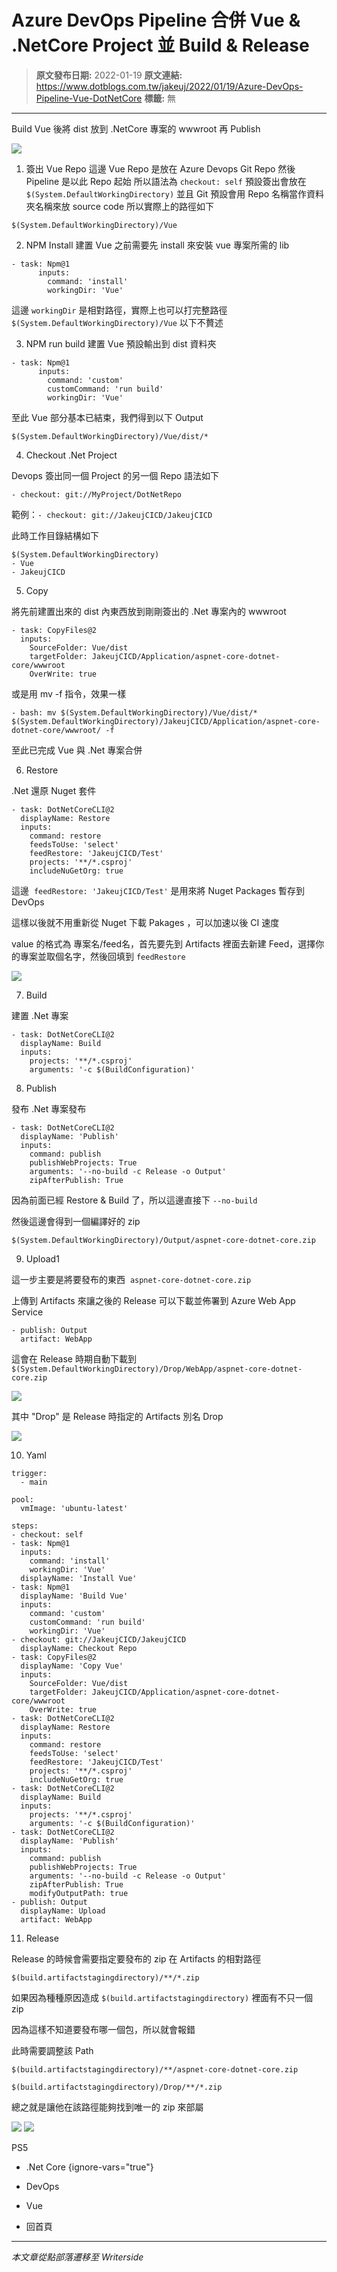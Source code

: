 # Azure DevOps Pipeline 合併 Vue &amp; .NetCore Project 並 Build &amp; Release

> **原文發布日期:** 2022-01-19
> **原文連結:** https://www.dotblogs.com.tw/jakeuj/2022/01/19/Azure-DevOps-Pipeline-Vue-DotNetCore
> **標籤:** 無

---

Build Vue 後將 dist 放到 .NetCore 專案的 wwwroot 再 Publish

![](https://dotblogsfile.blob.core.windows.net/user/jakeuj/838d7938-ba74-4218-9f78-7657335be0dd/1642666557.png)

1. 簽出 Vue Repo
這邊 Vue Repo 是放在 Azure Devops Git Repo
然後 Pipeline 是以此 Repo 起始
所以語法為 `checkout: self`
預設簽出會放在 `$(System.DefaultWorkingDirectory)`
並且 Git 預設會用 Repo 名稱當作資料夾名稱來放 source code
所以實際上的路徑如下

```
$(System.DefaultWorkingDirectory)/Vue
```

2. NPM Install
建置 Vue 之前需要先 install 來安裝 vue 專案所需的 lib

```
- task: Npm@1
      inputs:
        command: 'install'
        workingDir: 'Vue'
```

這邊 `workingDir` 是相對路徑，實際上也可以打完整路徑 `$(System.DefaultWorkingDirectory)/Vue` 以下不贅述

3. NPM run build
建置 Vue 預設輸出到 dist 資料夾

```
- task: Npm@1
      inputs:
        command: 'custom'
        customCommand: 'run build'
        workingDir: 'Vue'
```

至此 Vue 部分基本已結束，我們得到以下 Output

`$(System.DefaultWorkingDirectory)/Vue/dist/*`

4. Checkout .Net Project

Devops 簽出同一個 Project 的另一個 Repo 語法如下

`- checkout: git://MyProject/DotNetRepo`

範例：`- checkout: git://JakeujCICD/JakeujCICD`

此時工作目錄結構如下

```
$(System.DefaultWorkingDirectory)
- Vue
- JakeujCICD
```

5. Copy

將先前建置出來的 dist 內東西放到剛剛簽出的 .Net 專案內的 wwwroot

```
- task: CopyFiles@2
  inputs:
    SourceFolder: Vue/dist
    targetFolder: JakeujCICD/Application/aspnet-core-dotnet-core/wwwroot
    OverWrite: true
```

或是用 mv -f 指令，效果一樣

`- bash: mv $(System.DefaultWorkingDirectory)/Vue/dist/* $(System.DefaultWorkingDirectory)/JakeujCICD/Application/aspnet-core-dotnet-core/wwwroot/ -f`

至此已完成 Vue 與 .Net 專案合併

6. Restore

.Net 還原 Nuget 套件

```
- task: DotNetCoreCLI@2
  displayName: Restore
  inputs:
    command: restore
    feedsToUse: 'select'
    feedRestore: 'JakeujCICD/Test'
    projects: '**/*.csproj'
    includeNuGetOrg: true
```

這邊  `feedRestore: 'JakeujCICD/Test'` 是用來將 Nuget Packages 暫存到 DevOps

這樣以後就不用重新從 Nuget 下載 Pakages ，可以加速以後 CI 速度

value 的格式為 專案名/feed名，首先要先到 Artifacts 裡面去新建 Feed，選擇你的專案並取個名字，然後回填到 `feedRestore`

![](https://dotblogsfile.blob.core.windows.net/user/jakeuj/838d7938-ba74-4218-9f78-7657335be0dd/1642667453.png)

7. Build

建置 .Net 專案

```
- task: DotNetCoreCLI@2
  displayName: Build
  inputs:
    projects: '**/*.csproj'
    arguments: '-c $(BuildConfiguration)'
```

8. Publish

發布 .Net 專案發布

```
- task: DotNetCoreCLI@2
  displayName: 'Publish'
  inputs:
    command: publish
    publishWebProjects: True
    arguments: '--no-build -c Release -o Output'
    zipAfterPublish: True
```

因為前面已經 Restore & Build 了，所以這邊直接下 `--no-build`

然後這邊會得到一個編譯好的 zip

`$(System.DefaultWorkingDirectory)/Output/aspnet-core-dotnet-core.zip`

9. Upload1

這一步主要是將要發布的東西  `aspnet-core-dotnet-core.zip`

上傳到 Artifacts 來讓之後的 Release 可以下載並佈署到 Azure Web App Service

```
- publish: Output
  artifact: WebApp
```

這會在 Release 時期自動下載到 `$(System.DefaultWorkingDirectory)/Drop/WebApp/aspnet-core-dotnet-core.zip`

![](https://dotblogsfile.blob.core.windows.net/user/jakeuj/838d7938-ba74-4218-9f78-7657335be0dd/1642651584.png)

其中 "Drop" 是 Release 時指定的 Artifacts 別名 Drop

![](https://dotblogsfile.blob.core.windows.net/user/jakeuj/838d7938-ba74-4218-9f78-7657335be0dd/1642672398.png)

10. Yaml

```
trigger:
  - main

pool:
  vmImage: 'ubuntu-latest'

steps:
- checkout: self
- task: Npm@1
  inputs:
    command: 'install'
    workingDir: 'Vue'
  displayName: 'Install Vue'
- task: Npm@1
  displayName: 'Build Vue'
  inputs:
    command: 'custom'
    customCommand: 'run build'
    workingDir: 'Vue'
- checkout: git://JakeujCICD/JakeujCICD
  displayName: Checkout Repo
- task: CopyFiles@2
  displayName: 'Copy Vue'
  inputs:
    SourceFolder: Vue/dist
    targetFolder: JakeujCICD/Application/aspnet-core-dotnet-core/wwwroot
    OverWrite: true
- task: DotNetCoreCLI@2
  displayName: Restore
  inputs:
    command: restore
    feedsToUse: 'select'
    feedRestore: 'JakeujCICD/Test'
    projects: '**/*.csproj'
    includeNuGetOrg: true
- task: DotNetCoreCLI@2
  displayName: Build
  inputs:
    projects: '**/*.csproj'
    arguments: '-c $(BuildConfiguration)'
- task: DotNetCoreCLI@2
  displayName: 'Publish'
  inputs:
    command: publish
    publishWebProjects: True
    arguments: '--no-build -c Release -o Output'
    zipAfterPublish: True
    modifyOutputPath: true
- publish: Output
  displayName: Upload
  artifact: WebApp
```

11. Release

Release 的時候會需要指定要發布的 zip 在 Artifacts 的相對路徑

`$(build.artifactstagingdirectory)/**/*.zip`

如果因為種種原因造成 `$(build.artifactstagingdirectory)` 裡面有不只一個 zip

因為這樣不知道要發布哪一個包，所以就會報錯

此時需要調整該 Path

`$(build.artifactstagingdirectory)/**/aspnet-core-dotnet-core.zip`

`$(build.artifactstagingdirectory)/Drop/**/*.zip`

總之就是讓他在該路徑能夠找到唯一的 zip 來部屬

![](https://dotblogsfile.blob.core.windows.net/user/jakeuj/838d7938-ba74-4218-9f78-7657335be0dd/1642672474.png)
![](https://card.psnprofiles.com/1/jakeuj.png)

PS5

* .Net Core
{ignore-vars="true"}
* DevOps
* Vue

* 回首頁

---

*本文章從點部落遷移至 Writerside*
